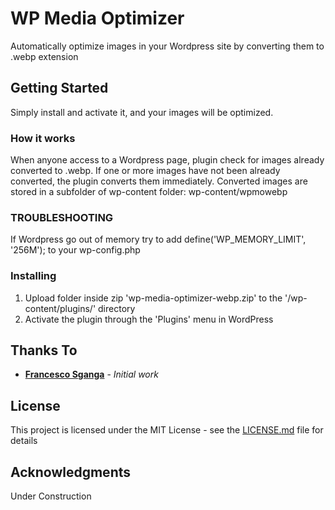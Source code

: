 # WP Media Optimizer

Automatically optimize images in your Wordpress site by converting them to .webp extension

## Getting Started

Simply install and activate it, and your images will be optimized.

### How it works

When anyone access to a Wordpress page, plugin check for images already converted to .webp.
If one or more images have not been already converted, the plugin converts them immediately.
Converted images are stored in a subfolder of wp-content folder: wp-content/wpmowebp

### TROUBLESHOOTING

If Wordpress go out of memory try to add
define('WP_MEMORY_LIMIT', '256M');
to your wp-config.php

### Installing

1. Upload folder inside zip 'wp-media-optimizer-webp.zip' to the '/wp-content/plugins/' directory
2. Activate the plugin through the 'Plugins' menu in WordPress

## Thanks To

* **[Francesco Sganga](http://www.francescosganga.it)** - *Initial work*

## License

This project is licensed under the MIT License - see the [LICENSE.md](LICENSE.md) file for details

## Acknowledgments

Under Construction